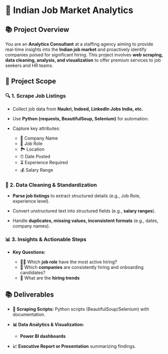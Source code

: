 # 💼 Indian Job Market Analytics

## 📚 Project Overview

You are an **Analytics Consultant** at a staffing agency aiming to provide real-time insights into the **Indian job market** and proactively identify companies poised for significant hiring. This project involves **web scraping, data cleaning, analysis, and visualization** to offer premium services to job seekers and HR teams.

## 📐 Project Scope

### 🔍 1. Scrape Job Listings

- Collect job data from **Naukri, Indeed, LinkedIn Jobs India, etc.**
  
- Use **Python (requests, BeautifulSoup, Selenium)** for automation.
  
- Capture key attributes:
  
  - 💼 Company Name
  - 💼 Job Role
  - 🏞️ Location
  - ⏰ Date Posted
  - ⏳ Experience Required
  - 💰 Salary Range
    

### 🌟 2. Data Cleaning & Standardization

- **Parse job listings** to extract structured details (e.g., Job Role, experience level).
  
- Convert unstructured text into structured fields (e.g., **salary ranges**).
  
- Handle **duplicates, missing values, inconsistent formats** (e.g., dates, company names).
  

### 📊 3. Insights & Actionable Steps

- **Key Questions:**
  
  - 👩‍💼 Which **job role** have the most active hiring?
  - 🏢 Which **companies** are consistently hiring and onboarding candidates?
  - 🔄 What are the **hiring trends**
    
## 📚 Deliverables

- **🔧 Scraping Scripts:** Python scripts (BeautifulSoup/Selenium) with documentation.
  
- **📊 Data Analytics & Visualization:**
  
  - **Power BI dashboards** 
    
- **📈 Executive Report or Presentation** summarizing findings.

